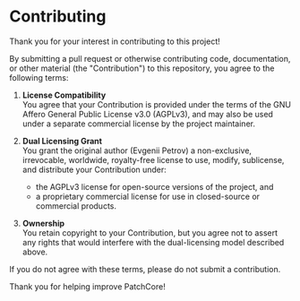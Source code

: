# Contributing

Thank you for your interest in contributing to this project!

By submitting a pull request or otherwise contributing code, documentation, or other material (the "Contribution") to this repository, you agree to the following terms:

1. **License Compatibility**  
   You agree that your Contribution is provided under the terms of the GNU Affero General Public License v3.0 (AGPLv3), and may also be used under a separate commercial license by the project maintainer.

2. **Dual Licensing Grant**  
   You grant the original author (Evgenii Petrov) a non-exclusive, irrevocable, worldwide, royalty-free license to use, modify, sublicense, and distribute your Contribution under:
   - the AGPLv3 license for open-source versions of the project, and
   - a proprietary commercial license for use in closed-source or commercial products.

3. **Ownership**  
   You retain copyright to your Contribution, but you agree not to assert any rights that would interfere with the dual-licensing model described above.

If you do not agree with these terms, please do not submit a contribution.

Thank you for helping improve PatchCore!
